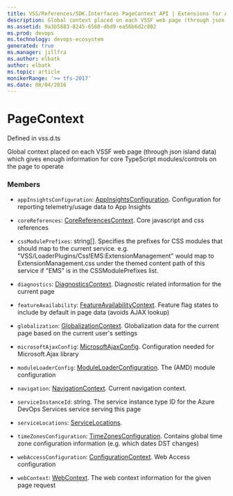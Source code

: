 ```yaml
---
title: VSS/References/SDK.Interfaces PageContext API | Extensions for Azure DevOps Services
description: Global context placed on each VSSF web page (through json island data) which gives enough information for core TypeScript modules/controls on the page to operate
ms.assetid: 9a3b5883-8245-6560-dbd9-ea56b6d2c802
ms.prod: devops
ms.technology: devops-ecosystem
generated: true
ms.manager: jillfra
ms.author: elbatk
author: elbatk
ms.topic: article
monikerRange: '>= tfs-2017'
ms.date: 08/04/2016
---
```


# PageContext

Defined in vss.d.ts


Global context placed on each VSSF web page (through json island data) which gives enough information for core TypeScript modules/controls on the page to operate 

### Members

* `appInsightsConfiguration`: [AppInsightsConfiguration](../../../VSS/References/SDK_Interfaces/AppInsightsConfiguration.md). Configuration for reporting telemetry/usage data to App Insights

* `coreReferences`: [CoreReferencesContext](../../../VSS/References/SDK_Interfaces/CoreReferencesContext.md). Core javascript and css references

* `cssModulePrefixes`: string[]. Specifies the prefixes for CSS modules that should map to the current service. e.g. &quot;VSS/LoaderPlugins/Css!EMS:ExtensionManagement&quot; would map to ExtensionManagement.css under the themed content path of this service if &quot;EMS&quot; is in the CSSModulePrefixes list.

* `diagnostics`: [DiagnosticsContext](../../../VSS/References/SDK_Interfaces/DiagnosticsContext.md). Diagnostic related information for the current page

* `featureAvailability`: [FeatureAvailabilityContext](../../../VSS/References/SDK_Interfaces/FeatureAvailabilityContext.md). Feature flag states to include by default in page data (avoids AJAX lookup)

* `globalization`: [GlobalizationContext](../../../VSS/References/SDK_Interfaces/GlobalizationContext.md). Globalization data for the current page based on the current user&#x27;s settings

* `microsoftAjaxConfig`: [MicrosoftAjaxConfig](../../../VSS/References/SDK_Interfaces/MicrosoftAjaxConfig.md). Configuration needed for Microsoft.Ajax library

* `moduleLoaderConfig`: [ModuleLoaderConfiguration](../../../VSS/References/SDK_Interfaces/ModuleLoaderConfiguration.md). The (AMD) module configuration

* `navigation`: [NavigationContext](../../../VSS/References/SDK_Interfaces/NavigationContext.md). Current navigation context.

* `serviceInstanceId`: string. The service instance type ID for the Azure DevOps Services service serving this page

* `serviceLocations`: [ServiceLocations](../../../VSS/References/SDK_Interfaces/ServiceLocations.md). 

* `timeZonesConfiguration`: [TimeZonesConfiguration](../../../VSS/References/SDK_Interfaces/TimeZonesConfiguration.md). Contains global time zone configuration information (e.g. which dates DST changes)

* `webAccessConfiguration`: [ConfigurationContext](../../../VSS/References/SDK_Interfaces/ConfigurationContext.md). Web Access configuration

* `webContext`: [WebContext](../../../VSS/References/SDK_Interfaces/WebContext.md). The web context information for the given page request

